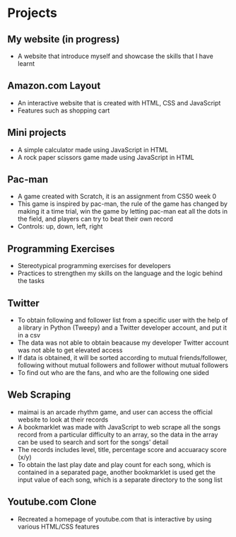 # Projects

## My website (in progress)
- A website that introduce myself and showcase the skills that I have learnt 

## Amazon.com Layout
- An interactive website that is created with HTML, CSS and JavaScript
- Features such as shopping cart

## Mini projects 
- A simple calculator made using JavaScript in HTML
- A rock paper scissors game made using JavaScript in HTML

## Pac-man
- A game created with Scratch, it is an assignment from CS50 week 0
- This game is inspired by pac-man, the rule of the game has changed by making it a time trial, win the game by letting pac-man eat all the dots in the field, and players can try to beat their own record
- Controls: up, down, left, right

## Programming Exercises
- Stereotypical programming exercises for developers
- Practices to strengthen my skills on the language and the logic behind the tasks

## Twitter
- To obtain following and follower list from a specific user with the help of a library in Python (Tweepy) and a Twitter developer account, and put it in a csv
- The data was not able to obtain beacause my developer Twitter account was not able to get elevated access
- If data is obtained, it will be sorted according to mutual friends/follower, following without mutual followers and follower without mutual followers
- To find out who are the fans, and who are the following one sided

## Web Scraping
- maimai is an arcade rhythm game, and user can access the official website to look at their records
- A bookmarklet was made with JavaScript to web scrape all the songs record from a particular difficulty to an array, so the data in the array can be used to search and sort for the songs' detail
- The records includes level, title, percentage score and accuaracy score (x/y) 
- To obtain the last play date and play count for each song, which is contained in a separated page, another bookmarklet is used get the input value of each song, which is a separate directory to the song list 

## Youtube.com Clone
- Recreated a homepage of youtube.com that is interactive by using various HTML/CSS features
